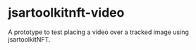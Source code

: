 # jsartoolkitnft-video

A prototype to test placing a video over a tracked image using jsartoolkitNFT.

